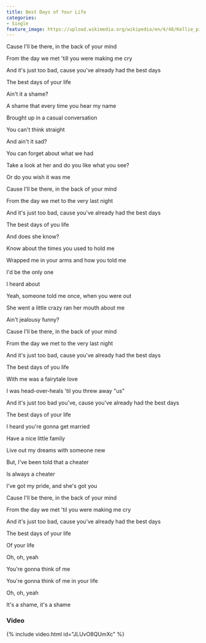 ```yaml
---
title: Best Days of Your Life
categories:
- Single
feature_image: https://upload.wikimedia.org/wikipedia/en/4/48/Kellie_pickler_album.jpg
--- 
```

Cause I'll be there, in the back of your mind

From the day we met 'till you were making me cry

And it's just too bad, cause you've already had the best days

The best days of your life

Ain't it a shame?

A shame that every time you hear my name

Brought up in a casual conversation

You can't think straight

And ain't it sad?

You can forget about what we had

Take a look at her and do you like what you see?

Or do you wish it was me

Cause I'll be there, in the back of your mind

From the day we met to the very last night

And it's just too bad, cause you've already had the best days

The best days of you life

And does she know?

Know about the times you used to hold me

Wrapped me in your arms and how you told me

I'd be the only one

I heard about

Yeah, someone told me once, when you were out

She went a little crazy ran her mouth about me

Ain't jealousy funny?

Cause I'll be there, in the back of your mind

From the day we met to the very last night

And it's just too bad, cause you've already had the best days

The best days of you life

With me was a fairytale love

I was head-over-heals 'til you threw away "us"

And it's just too bad you've, cause you've already had the best days

The best days of your life

I heard you're gonna get married

Have a nice little family

Live out my dreams with someone new

But, I've been told that a cheater

Is always a cheater

I've got my pride, and she's got you

Cause I'll be there, in the back of your mind

From the day we met 'til you were making me cry

And it's just too bad, cause you've already had the best days

The best days of your life

Of your life

Oh, oh, yeah

You're gonna think of me

You're gonna think of me in your life

Oh, oh, yeah

It's a shame, it's a shame

### Video

{% include video.html id="JLUvO8QUmXc" %}



